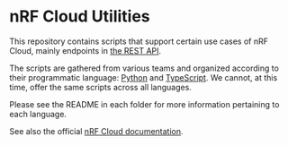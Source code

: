 # nRF Cloud Utilities

This repository contains scripts that support certain use cases of nRF Cloud, mainly endpoints in [the REST API](https://api.nrfcloud.com/v1).

The scripts are gathered from various teams and organized according to their programmatic language: [Python](https://github.com/nRFCloud/utils/tree/master/python/modem-firmware-1.3%2B) and [TypeScript](https://github.com/nRFCloud/utils/tree/master/node-ts). We cannot, at this time, offer the same scripts across all languages.

Please see the README in each folder for more information pertaining to each language.

See also the official [nRF Cloud documentation](https://docs.nordicsemi.com/bundle/nrf-cloud/page/index.html).
